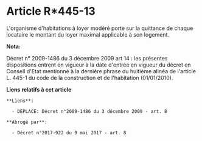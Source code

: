 # Article R*445-13

L'organisme d'habitations à loyer modéré porte sur la quittance de chaque locataire le montant du loyer maximal applicable à
son logement.

**Nota:**

Décret n° 2009-1486 du 3 décembre 2009 art 14 : les présentes dispositions entrent en vigueur à la date d'entrée en vigueur
du décret en Conseil d'Etat mentionné à la dernière phrase du huitième alinéa de l'article L. 445-1 du code de la
construction et de l'habitation (01/01/2010).

**Liens relatifs à cet article**

	**Liens**:

	  - DEPLACE: Décret n°2009-1486 du 3 décembre 2009 - art. 8

	**Abrogé par**:

	  - Décret n°2017-922 du 9 mai 2017 - art. 8
